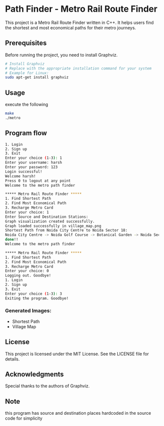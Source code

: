 
# Path Finder - Metro Rail Route Finder

This project is a Metro Rail Route Finder written in C++. It helps users find the shortest and most economical paths for their metro journeys.

## Prerequisites

Before running the project, you need to install Graphviz.

```bash
# Install Graphviz
# Replace with the appropriate installation command for your system
# Example for Linux:
sudo apt-get install graphviz
```
## Usage

execute the following

```bash
make 
./metro
```

## Program flow
```bash
1. Login
2. Sign up
3. Exit
Enter your choice (1-3): 1
Enter your username: harsh
Enter your password: 123
Login successful!
Welcome harsh!
Press 0 to logout at any point
Welcome to the metro path finder

***** Metro Rail Route Finder *****
1. Find Shortest Path
2. Find Most Economical Path
3. Recharge Metro Card
Enter your choice: 1
Enter Source and Destination Stations:
Graph visualization created successfully.
Graph loaded successfully in village_map.png
Shortest Path from Noida City Centre to Noida Sector 18:
Noida City Centre -> Noida Golf Course -> Botanical Garden -> Noida Sector 18
done!!
Welcome to the metro path finder

***** Metro Rail Route Finder *****
1. Find Shortest Path
2. Find Most Economical Path
3. Recharge Metro Card
Enter your choice: 0
Logging out. Goodbye!
1. Login
2. Sign up
3. Exit
Enter your choice (1-3): 3
Exiting the program. Goodbye!
```
### Generated Images:
* Shortest Path
* Village Map

## License
This project is licensed under the MIT License. See the LICENSE file for details.

## Acknowledgments
Special thanks to the authors of Graphviz.

## Note
this program has source and destination places hardcoded in the source code for simplicity

